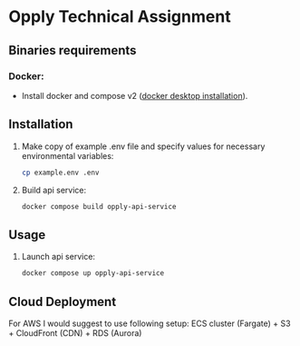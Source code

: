 # Opply Technical Assignment

## Binaries requirements

### Docker:
    
- Install docker and compose v2 ([docker desktop installation](https://docs.docker.com/get-docker/)).

## Installation

1. Make copy of example .env file and specify values for necessary environmental variables:
    ```bash
    cp example.env .env 
    ```

2. Build api service:
  
    ```bash
    docker compose build opply-api-service
    ```

## Usage

1. Launch api service:

    ```bash
    docker compose up opply-api-service
    ```

## Cloud Deployment
For AWS I would suggest to use following setup: ECS cluster (Fargate) + S3 + CloudFront (CDN) + RDS (Aurora)
